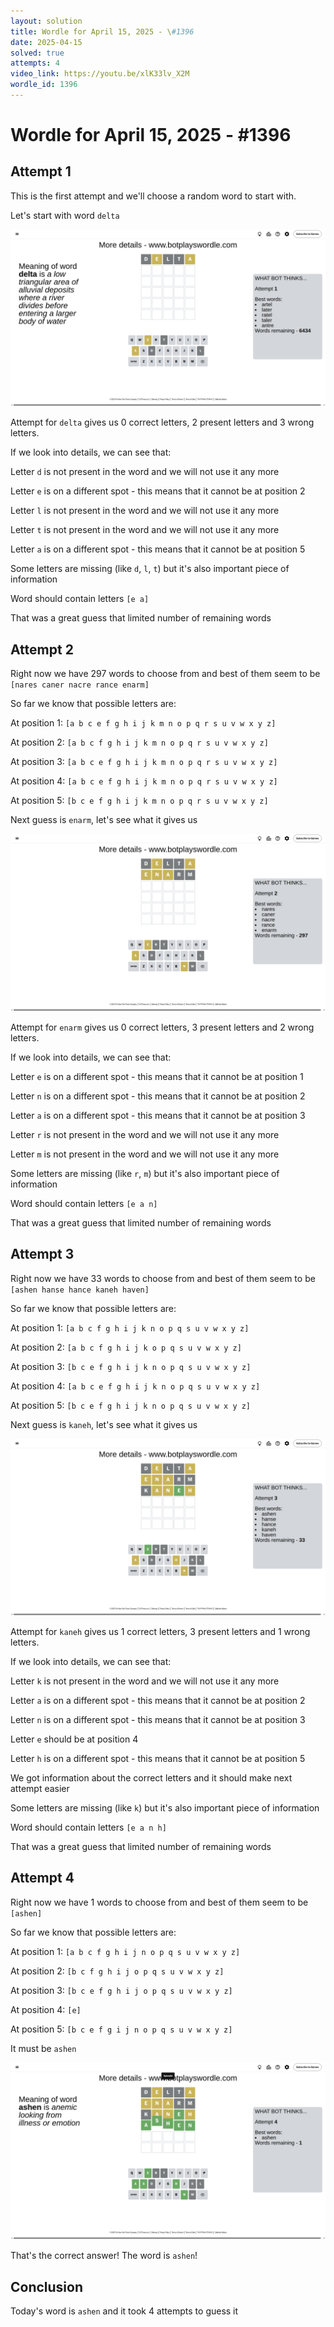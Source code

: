 ```yaml
---
layout: solution
title: Wordle for April 15, 2025 - \#1396
date: 2025-04-15
solved: true
attempts: 4
video_link: https://youtu.be/xlK33lv_X2M
wordle_id: 1396
---
```


# Wordle for April 15, 2025 - \#1396

## Attempt 1

This is the first attempt and we'll choose a random word to start with.

Let's start with word `delta`

![Attempt 1](2025-04-15/attempt-1.png)

Attempt for `delta` gives us 0 correct letters, 2 present letters and 3 wrong letters.

If we look into details, we can see that:

Letter `d` is not present in the word and we will not use it any more

Letter `e` is on a different spot - this means that it cannot be at position 2

Letter `l` is not present in the word and we will not use it any more

Letter `t` is not present in the word and we will not use it any more

Letter `a` is on a different spot - this means that it cannot be at position 5

Some letters are missing (like `d`, `l`, `t`) but it's also important piece of information

Word should contain letters `[e a]`

That was a great guess that limited number of remaining words



## Attempt 2

Right now we have 297 words to choose from and best of them seem to be `[nares caner nacre rance enarm]`

So far we know that possible letters are:

At position 1: `[a b c e f g h i j k m n o p q r s u v w x y z]`

At position 2: `[a b c f g h i j k m n o p q r s u v w x y z]`

At position 3: `[a b c e f g h i j k m n o p q r s u v w x y z]`

At position 4: `[a b c e f g h i j k m n o p q r s u v w x y z]`

At position 5: `[b c e f g h i j k m n o p q r s u v w x y z]`

Next guess is `enarm`, let's see what it gives us

![Attempt 2](2025-04-15/attempt-2.png)

Attempt for `enarm` gives us 0 correct letters, 3 present letters and 2 wrong letters.

If we look into details, we can see that:

Letter `e` is on a different spot - this means that it cannot be at position 1

Letter `n` is on a different spot - this means that it cannot be at position 2

Letter `a` is on a different spot - this means that it cannot be at position 3

Letter `r` is not present in the word and we will not use it any more

Letter `m` is not present in the word and we will not use it any more

Some letters are missing (like `r`, `m`) but it's also important piece of information

Word should contain letters `[e a n]`

That was a great guess that limited number of remaining words



## Attempt 3

Right now we have 33 words to choose from and best of them seem to be `[ashen hanse hance kaneh haven]`

So far we know that possible letters are:

At position 1: `[a b c f g h i j k n o p q s u v w x y z]`

At position 2: `[a b c f g h i j k o p q s u v w x y z]`

At position 3: `[b c e f g h i j k n o p q s u v w x y z]`

At position 4: `[a b c e f g h i j k n o p q s u v w x y z]`

At position 5: `[b c e f g h i j k n o p q s u v w x y z]`

Next guess is `kaneh`, let's see what it gives us

![Attempt 3](2025-04-15/attempt-3.png)

Attempt for `kaneh` gives us 1 correct letters, 3 present letters and 1 wrong letters.

If we look into details, we can see that:

Letter `k` is not present in the word and we will not use it any more

Letter `a` is on a different spot - this means that it cannot be at position 2

Letter `n` is on a different spot - this means that it cannot be at position 3

Letter `e` should be at position 4

Letter `h` is on a different spot - this means that it cannot be at position 5

We got information about the correct letters and it should make next attempt easier

Some letters are missing (like `k`) but it's also important piece of information

Word should contain letters `[e a n h]`

That was a great guess that limited number of remaining words



## Attempt 4

Right now we have 1 words to choose from and best of them seem to be `[ashen]`

So far we know that possible letters are:

At position 1: `[a b c f g h i j n o p q s u v w x y z]`

At position 2: `[b c f g h i j o p q s u v w x y z]`

At position 3: `[b c e f g h i j o p q s u v w x y z]`

At position 4: `[e]`

At position 5: `[b c e f g i j n o p q s u v w x y z]`

It must be `ashen`

![Attempt 4](2025-04-15/attempt-4.png)

That's the correct answer! The word is `ashen`!

## Conclusion

Today's word is `ashen` and it took 4 attempts to guess it

